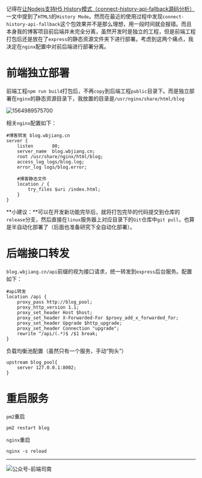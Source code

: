 记得在[让Nodejs支持H5 History模式（connect-history-api-fallback源码分析）](https://blog.wbjiang.cn/article/165)一文中提到了`HTML5`的`History Mode`。然而在最近的使用过程中发现`connect-history-api-fallback`这个包效果并不是那么理想，用一段时间就会报错。而且本身我的博客项目前后端并未完全分离，虽然开发时是独立的工程，但是前端工程打包后还是放在了`express`的静态资源文件夹下进行部署。考虑到这两个痛点，我决定在`nginx`配置中对前后端进行部署分离。
<!-- more -->

# 前端独立部署

前端工程`npm run build`打包后，不再`copy`到后端工程`public`目录下。而是独立部署在`nginx`的静态资源目录下，我放置的目录是`/usr/nginx/share/html/blog`

![1564989575700](http://qncdn.wbjiang.cn/nginx%E5%8D%9A%E5%AE%A2%E5%89%8D%E7%AB%AF.png)

相关`nginx`配置如下：

```shell
#博客转发 blog.wbjiang.cn
server {
    listen       80;
    server_name  blog.wbjiang.cn;
    root /usr/share/nginx/html/blog;
    access_log logs/blog.log;
    error_log logs/blog.error;

    #博客静态文件
    location / {
    	try_files $uri /index.html;
    }
}
```

**小建议：**可以在开发新功能完毕后，就将打包完毕的代码提交到仓库的`release`分支，然后直接在`linux`服务器上对应目录下的`Git`仓库中`git pull`，也算是半自动化部署了（后面也准备研究下全自动化部署）。

# 后端接口转发

`blog.wbjiang.cn/api`前缀的视为接口请求，统一转发到`express`后台服务。配置如下：

```shell
#api转发
location /api {
    proxy_pass http://blog_pool;
    proxy_http_version 1.1;
    proxy_set_header Host $host;
    proxy_set_header X-Forwarded-For $proxy_add_x_forwarded_for;
    proxy_set_header Upgrade $http_upgrade;
    proxy_set_header Connection "upgrade";
    rewrite ^/api/(.*)$ /$1 break;
}
```

负载均衡池配置（虽然只有一个服务，手动“狗头”）

```
upstream blog_pool{
	server 127.0.0.1:8002;
}
```

# 重启服务

`pm2`重启

```shell
pm2 restart blog
```

`nginx`重启

```shell
nginx -s reload
```

------

![公众号-前端司南](http://qncdn.wbjiang.cn/%E5%89%8D%E7%AB%AF%E5%8F%B8%E5%8D%97%E5%90%8D%E7%89%87%E5%B8%A6%E5%BE%AE%E4%BF%A1.png)